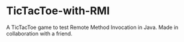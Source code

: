 # TicTacToe-with-RMI

A TicTacToe game to test Remote Method Invocation in Java. Made in collaboration with a friend.
